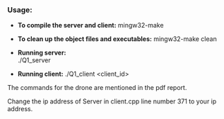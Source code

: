 ### Usage:

- **To compile the server and client:**
  mingw32-make

- **To clean up the object files and executables:**
  mingw32-make clean

- **Running server:**  
  ./Q1_server

- **Running client:**
  ./Q1_client <client_id>

The commands for the drone are mentioned in the pdf report.


Change the ip address of Server in client.cpp line number 371 to your ip address.
